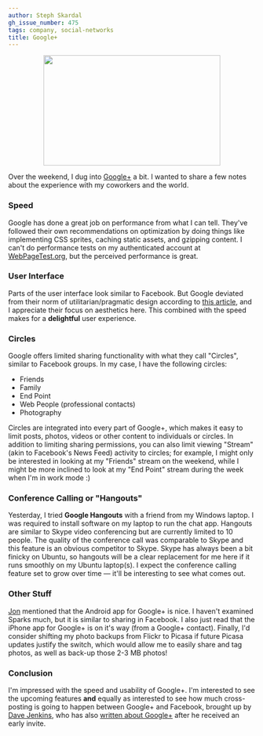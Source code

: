 ```yaml
---
author: Steph Skardal
gh_issue_number: 475
tags: company, social-networks
title: Google+
---
```


<a href="/blog/2011/07/11/google/image-0-big.jpeg" onblur="try {parent.deselectBloggerImageGracefully();} catch(e) {}"><img alt="" border="0" id="BLOGGER_PHOTO_ID_5628111307653947618" src="/blog/2011/07/11/google/image-0.jpeg" style="display:block; margin:0px auto 10px; text-align:center;cursor:pointer; cursor:hand;width: 360px; height: 225px;"/></a>

Over the weekend, I dug into [Google+](http://plus.google.com/) a bit. I wanted to share a few notes about the experience with my coworkers and the world.

### Speed

Google has done a great job on performance from what I can tell. They've followed their own recommendations on optimization by doing things like implementing CSS sprites, caching static assets, and gzipping content. I can't do performance tests on my authenticated account at [WebPageTest.org](http://www.webpagetest.org/), but the perceived performance is great.

### User Interface

Parts of the user interface look similar to Facebook. But Google deviated from their norm of utilitarian/pragmatic design according to [this article](http://journal.drawar.com/d/engineers-vs-designers/), and I appreciate their focus on aesthetics here. This combined with the speed makes for a **delightful** user experience.

### Circles

Google offers limited sharing functionality with what they call "Circles", similar to Facebook groups. In my case, I have the following circles:

- Friends
- Family
- End Point
- Web People (professional contacts)
- Photography

Circles are integrated into every part of Google+, which makes it easy to limit posts, photos, videos or other content to individuals or circles. In addition to limiting sharing permissions, you can also limit viewing "Stream" (akin to Facebook's News Feed) activity to circles; for example, I might only be interested in looking at my "Friends" stream on the weekend, while I might be more inclined to look at my "End Point" stream during the week when I'm in work mode :)

### Conference Calling or "Hangouts"

Yesterday, I tried **Google Hangouts** with a friend from my Windows laptop. I was required to install software on my laptop to run the chat app. Hangouts are similar to Skype video conferencing but are currently limited to 10 people. The quality of the conference call was comparable to Skype and this feature is an obvious competitor to Skype. Skype has always been a bit finicky on Ubuntu, so hangouts will be a clear replacement for me here if it runs smoothly on my Ubuntu laptop(s). I expect the conference calling feature set to grow over time — it'll be interesting to see what comes out.

### Other Stuff

[Jon](/team/jon_jensen) mentioned that the Android app for Google+ is nice. I haven't examined Sparks much, but it is similar to sharing in Facebook. I also just read that the iPhone app for Google+ is on it's way (from a Google+ contact). Finally, I'd consider shifting my photo backups from Flickr to Picasa if future Picasa updates justify the switch, which would allow me to easily share and tag photos, as well as back-up those 2-3 MB photos!

### Conclusion

I'm impressed with the speed and usability of Google+. I'm interested to see the upcoming features **and** equally as interested to see how much cross-posting is going to happen between Google+ and Facebook, brought up by [Dave Jenkins](http://www.davejenkins.com/), who has also [written about Google+](http://www.davejenkins.com/2011/06/29/early-impressions-of-google/) after he received an early invite.

